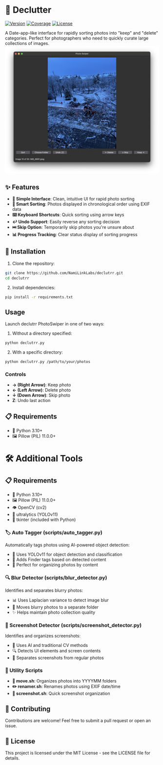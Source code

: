 # 🎯 Declutter

[![Version](https://img.shields.io/badge/version-0.1.0-blue.svg)](https://pypi.org/project/declutrr/)
[![Coverage](https://img.shields.io/codecov/c/github/vmatt/declutrr)](https://codecov.io/gh/vmatt/declutrr)
[![License](https://img.shields.io/badge/License-MIT-yellow.svg)](https://opensource.org/licenses/MIT)

A Date-app-like interface for rapidly sorting photos into "keep" and "delete" categories. Perfect for photographers who need to quickly curate large collections of images.
![Screenshot of the app](declutrr.png)
## ✨ Features

- **🎨 Simple Interface**: Clean, intuitive UI for rapid photo sorting
- **📅 Smart Sorting**: Photos displayed in chronological order using EXIF data
- **⌨️ Keyboard Shortcuts**: Quick sorting using arrow keys
- **↩️ Undo Support**: Easily reverse any sorting decision
- **⏭️ Skip Option**: Temporarily skip photos you're unsure about
- **📊 Progress Tracking**: Clear status display of sorting progress

## 🚀 Installation

1. Clone the repository:
```bash
git clone https://github.com/NamiLinkLabs/declutrr.git
cd declutrr
```

2. Install dependencies:
```bash
pip install -r requirements.txt
```

## Usage

Launch declutrr PhotoSwiper in one of two ways:

1. Without a directory specified:
```bash
python declutrr.py
```

2. With a specific directory:
```bash
python declutrr.py /path/to/your/photos
```

### Controls
- **→ (Right Arrow)**: Keep photo
- **← (Left Arrow)**: Delete photo
- **↓ (Down Arrow)**: Skip photo
- **Z**: Undo last action

## 📋 Requirements

- 🐍 Python 3.10+
- 🖼️ Pillow (PIL) 11.0.0+


# 🛠️ Additional Tools

## 📋 Requirements

- 🐍 Python 3.10+
- 🖼️ Pillow (PIL) 11.0.0+
- 👁️ OpenCV (cv2)
- 🤖 ultralytics (YOLOv11)
- 🎨 tkinter (included with Python)


### 🏷️ Auto Tagger (scripts/auto_tagger.py)
Automatically tags photos using AI-powered object detection:
- 🤖 Uses YOLOv11 for object detection and classification
- 🎯 Adds Finder tags based on detected content
- 📁 Perfect for organizing photos by content

### 🔍 Blur Detector (scripts/blur_detector.py)
Identifies and separates blurry photos:
- 📊 Uses Laplacian variance to detect image blur
- 📂 Moves blurry photos to a separate folder
- ✨ Helps maintain photo collection quality

### 📱 Screenshot Detector (scripts/screenshot_detector.py)
Identifies and organizes screenshots:
- 🤖 Uses AI and traditional CV methods
- 🔍 Detects UI elements and screen contents
- 📂 Separates screenshots from regular photos

### 🔧 Utility Scripts
- **📅 move.sh**: Organizes photos into YYYYMM folders
- **✏️ renamer.sh**: Renames photos using EXIF date/time
- **📱 screenshot.sh**: Quick screenshot organization

## 🤝 Contributing
Contributions are welcome! Feel free to submit a pull request or open an issue.
## 📄 License

This project is licensed under the MIT License - see the LICENSE file for details.
